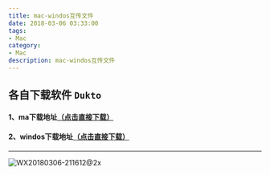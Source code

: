 ```yaml
---
title: mac-windos互传文件
date: 2018-03-06 03:33:00
tags: 
- Mac
category: 
- Mac
description: mac-windos互传文件
---
```

<!-- image url 
https://raw.githubusercontent.com/HealerJean123/HealerJean123.github.io/master/blogImages
-->

## 各自下载软件 `Dukto`
#### 1、ma下载地址[（点击直接下载）](https://raw.githubusercontent.com/HealerJean123/HealerJean123.github.io/master/software/Dukto/mac/Dukto.app)

#### 2、windos下载地址[（点击直接下载）](https://raw.githubusercontent.com/HealerJean123/HealerJean123.github.io/master/software/Dukto/windows/DuktoR6-Setup.exe)
---
![WX20180306-211612@2x](https://raw.githubusercontent.com/HealerJean123/HealerJean123.github.io/master/blogImages/WX20180306-211612@2x.png)



<!-- Gitalk 评论 start  -->

<link rel="stylesheet" href="https://unpkg.com/gitalk/dist/gitalk.css">
<script src="https://unpkg.com/gitalk@latest/dist/gitalk.min.js"></script> 
<div id="gitalk-container"></div>    
 <script type="text/javascript">
    var gitalk = new Gitalk({
		clientID: `1d164cd85549874d0e3a`,
		clientSecret: `527c3d223d1e6608953e835b547061037d140355`,
		repo: `HealerJean123.github.io`,
		owner: 'HealerJean123',
		admin: ['HealerJean123'],
		id: 'GitHub评论Gitalk插件',
    });
    gitalk.render('gitalk-container');
</script> 

<!-- Gitalk end -->

